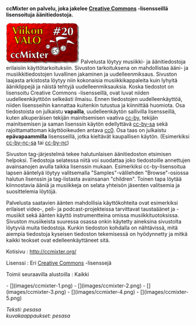 <!--
Title: ccMixter
Week: 1x20
Number: 20
Date: 2011/05/15
Pageimage: valo20-ccmixter.png
Tags: Kaikki alustat,Aineisto,Musiikki,Ääni
-->

**ccMixter on palvelu, joka jakelee [Creative
Commons](http://creativecommons.fi/) -lisensseillä lisensoituja
äänitiedostoja.**

![](images/valo20-ccmixter.png "fig:valo20-ccmixter.png") Palvelusta löytyy musiikki-
ja äänitiedostoja erilaisiin käyttötarkoituksiin. Sivuston tarkoituksena
on mahdollistaa ääni- ja musiikkitiedostojen luvallinen jakaminen ja
uudelleenmiksaus. Sivuston laajasta arkistosta löytyy niin kokonaisia
musiikkikappaleita kuin lyhyitä ääniklippejä ja näistä tehtyjä
uudelleenmiksauksia. Koska tiedostot on lisensoitu Creative Commons
-lisensseillä, ovat luvat niiden uudelleenkäyttöön selkeästi ilmaisu.
Ennen tiedostojen uudelleenkäyttöä, niiden lisensseihin kannattaa
kuitenkin tutustua ja kiinnittää huomiota. Osa tiedostoista on julkaistu
**vapailla**, uudelleenkäytön sallivilla lisensseillä, kuten
alkuperäisen tekijän mainitsemisen vaativa
[cc-by](http://creativecommons.org/licenses/by/3.0/), tekijän
mainitsemisen ja saman lisenssin käytön edellyttävä
[cc-by-sa](http://creativecommons.org/licenses/by-sa/3.0/) sekä
rajoittamattoman käyttöoikeuden antava
[cc0](http://creativecommons.org/publicdomain/zero/1.0/). Osa taas on
julkaistu **epävapaammilla** lisensseillä, jotka kieltävät kaupallisen
käytön. (Esimerkiksi
[cc-by-nc-sa](http://creativecommons.org/licenses/by-nc-sa/3.0/) tai
[cc-by-nc](http://creativecommons.org/licenses/by-nc/3.0/))

Sivuston tag-järjestelmä tekee halutunlaisen äänitiedoston etsimisen
helpoksi. Tiedostoja selatessa niitä voi suodattaa joko tiedostoille
annettujen avainsanojen avulla taikka lisenssin mukaan. Esimerkiksi
cc-by-lisensoitua lapsen ääntelyä löytyy valitsemalla
"Samples"-välilehden "Browse"-osiossa halutun lisenssin ja tag-listasta
avainsanan "children". Toinen tapa löytää kiinnostavia ääniä ja
musiikkeja on selata yhteisön jäsenten valitsemia ja suosittelemia
löytöjä.

Palvelusta saatavien äänten mahdollisia käyttökohteita ovat esimerkiksi
erilaiset video-, peli- ja podcast-projekteissa tarvittavat taustaäänet
ja -musiikit sekä äänten käyttö instrumentteina omissa
musiikkituotoksissa. Sivuston musiikeista suuressa osassa onkin käytetty
aineksina sivustolta löytyviä muita tiedostoja. Kunkin tiedoston
kohdalla on nähtävissä, mitä aiempia tiedostoja kyseisen tiedoston
tekemisessä on hyödynnetty ja mitkä kaikki teokset ovat
edelleenkäyttäneet sitä.

Kotisivu
:   <http://ccmixter.org/>

Lisenssi
:   Eri [Creative Commons](http://creativecommons.fi/) -lisenssejä

Toimii seuraavilla alustoilla
:   Kaikki

<div class="psgallery" markdown="1">
-   [](images/ccmixter-1.png)
-   [](images/ccmixter-2.png)
-   [](images/ccmixter-3.png)
-   [](images/ccmixter-4.png)
-   [](images/ccmixter-5.png)
</div>

*Teksti: pesasa* <br />
*kuvakaappaukset: pesasa*
